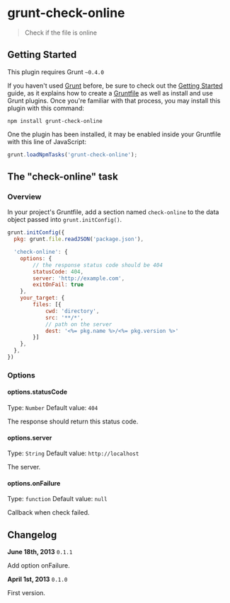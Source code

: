 # grunt-check-online

> Check if the file is online

## Getting Started

This plugin requires Grunt `~0.4.0`

If you haven't used [Grunt](http://gruntjs.com/) before, be sure to check out the [Getting Started](http://gruntjs.com/getting-started) guide, as it explains how to create a [Gruntfile](http://gruntjs.com/sample-gruntfile) as well as install and use Grunt plugins. Once you're familiar with that process, you may install this plugin with this command:

```shell
npm install grunt-check-online
```

One the plugin has been installed, it may be enabled inside your Gruntfile with this line of JavaScript:

```js
grunt.loadNpmTasks('grunt-check-online');
```

## The "check-online" task

### Overview

In your project's Gruntfile, add a section named `check-online` to the data object passed into `grunt.initConfig()`.

```js
grunt.initConfig({
  pkg: grunt.file.readJSON('package.json'),

  'check-online': {
    options: {
        // the response status code should be 404
        statusCode: 404,
        server: 'http://example.com',
        exitOnFail: true
    },
    your_target: {
        files: [{
            cwd: 'directory',
            src: '**/*',
            // path on the server
            dest: '<%= pkg.name %>/<%= pkg.version %>'
        }]
    },
  },
})
```

### Options


#### options.statusCode
Type: `Number`
Default value: `404`

The response should return this status code.

#### options.server
Type: `String`
Default value: `http://localhost`

The server.

#### options.onFailure
Type: `function`
Default value: `null`

Callback when check failed.

## Changelog

**June 18th, 2013** `0.1.1`

Add option onFailure.

**April 1st, 2013** `0.1.0`

First version.

